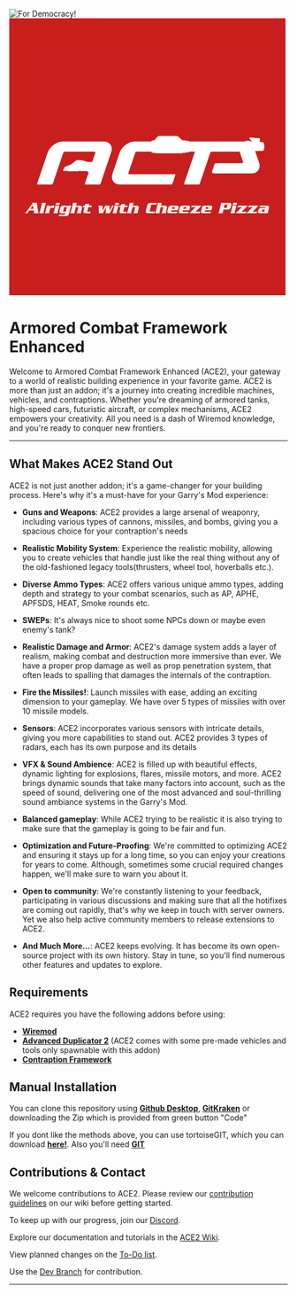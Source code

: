 ![For Democracy!](https://media1.tenor.com/m/mVqjbqgx_v4AAAAC/helldivers-2-arrowhead-game-studios.gif)
![Alright with Cheeze Pizza](https://raw.githubusercontent.com/CosmicStar98/ArmoredCombatEnhanced/main/cheezus_and_rdc.png)

# Armored Combat Framework Enhanced

Welcome to Armored Combat Framework Enhanced (ACE2), your gateway to a world of realistic building experience in your favorite game. ACE2 is more than just an addon; it's a journey into creating incredible machines, vehicles, and contraptions. Whether you're dreaming of armored tanks, high-speed cars, futuristic aircraft, or complex mechanisms, ACE2 empowers your creativity. All you need is a dash of Wiremod knowledge, and you're ready to conquer new frontiers.

<hr>

## What Makes ACE2 Stand Out

ACE2 is not just another addon; it's a game-changer for your building process. Here's why it's a must-have for your Garry's Mod experience:

- **Guns and Weapons**: ACE2 provides a large arsenal of weaponry, including various types of cannons, missiles, and bombs, giving you a spacious choice for your contraption's needs

- **Realistic Mobility System**: Experience the realistic mobility, allowing you to create vehicles that handle just like the real thing without any of the old-fashioned legacy tools(thrusters, wheel tool, hoverballs etc.).

- **Diverse Ammo Types**: ACE2 offers various unique ammo types, adding depth and strategy to your combat scenarios, such as AP, APHE, APFSDS, HEAT, Smoke rounds etc.

- **SWEPs**: It's always nice to shoot some NPCs down or maybe even enemy's tank?

- **Realistic Damage and Armor**: ACE2's damage system adds a layer of realism, making combat and destruction more immersive than ever. We have a proper prop damage as well as prop penetration system, that often leads to spalling that damages the internals of the contraption.

- **Fire the Missiles!**: Launch missiles with ease, adding an exciting dimension to your gameplay. We have over 5 types of missiles with over 10 missile models.

- **Sensors**: ACE2 incorporates various sensors with intricate details, giving you more capabilities to stand out. ACE2 provides 3 types of radars, each has its own purpose and its details

- **VFX & Sound Ambience**: ACE2 is filled up with beautiful effects, dynamic lighting for explosions, flares, missile motors, and more. ACE2 brings dynamic sounds that take many factors into account, such as the speed of sound, delivering one of the most advanced and soul-thrilling sound ambiance systems in the Garry's Mod.

- **Balanced gameplay**: While ACE2 trying to be realistic it is also trying to make sure that the gameplay is going to be fair and fun.

- **Optimization and Future-Proofing**: We're committed to optimizing ACE2 and ensuring it stays up for a long time, so you can enjoy your creations for years to come. Although, sometimes some crucial required changes happen, we'll make sure to warn you about it.

- **Open to community**: We're constantly listening to your feedback, participating in various discussions and making sure that all the hotifixes are coming out rapidly, that's why we keep in touch with server owners. Yet we also help active community members to release extensions to ACE2.

- **And Much More...**: ACE2 keeps evolving. It has become its own open-source project with its own history. Stay in tune, so you'll find numerous other features and updates to explore.


## Requirements

ACE2 requires you have the following addons before using:

* **[Wiremod](https://steamcommunity.com/workshop/filedetails/?id=160250458)** 
* **[Advanced Duplicator 2](https://steamcommunity.com/sharedfiles/filedetails/?id=773402917&searchtext=advanced+duplicator)** (ACE2 comes with some pre-made vehicles and tools only spawnable with this addon)
* **[Contraption Framework](https://steamcommunity.com/sharedfiles/filedetails/?id=3154971187)**

## Manual Installation

You can clone this repository using **[Github Desktop](https://desktop.github.com/)**, **[GitKraken](https://www.gitkraken.com/)**  or downloading the Zip which is provided from green button "Code"

If you dont like the methods above, you can use tortoiseGIT, which you can download **[here!](https://tortoisegit.org/)**. Also you'll need **[GIT](https://git-scm.com/downloads)**

## Contributions & Contact

We welcome contributions to ACE2. Please review our [contribution guidelines](https://github.com/CosmicStar98/ArmoredCombatEnhanced/wiki/General-Coding-and-Style-Guidelines) on our wiki before getting started.

To keep up with our progress, join our [Discord](https://discord.gg/s3ejVEKpnB).

Explore our documentation and tutorials in the [ACE2 Wiki](https://github.com/CosmicStar98/ArmoredCombatEnhanced/wiki).

View planned changes on the [To-Do list](TODO.MD).

Use the [Dev Branch](https://github.com/CosmicStar98/ArmoredCombatEnhanced/tree/dev) for contribution.


<hr>
